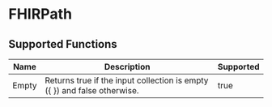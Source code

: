 # FHIRPath

## Supported Functions

| Name  | Description                                                              | Supported |
| ----- | ------------------------------------------------------------------------ | --------- |
| Empty | Returns true if the input collection is empty ({ }) and false otherwise. | true      |
